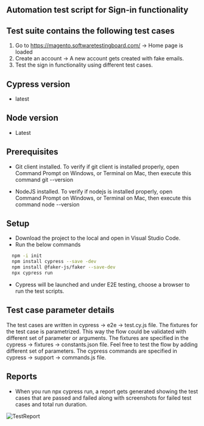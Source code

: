 
## Automation test script for Sign-in functionality


    
## Test suite contains the following test cases

1. Go to https://magento.softwaretestingboard.com/ -> Home page is loaded
2. Create an account -> A new account gets created with fake emails. 
3. Test the sign in functionality using different test cases. 


## Cypress version 

- latest
    
## Node version 

- Latest


## Prerequisites




- Git client installed. To verify if git client is installed properly, open Command Prompt on Windows, or Terminal on Mac, then execute this command git --version

- NodeJS  installed. To verify if nodejs is installed properly, open Command Prompt on Windows, or Terminal on Mac, then execute this command node --version
## Setup

- Download the project to the local and open in Visual Studio Code. 
- Run the below commands
 ```bash
   npm -i init
   npm install cypress --save -dev
   npm install @faker-js/faker --save-dev
   npx cypress run
   ```
   - Cypress will be launched and under E2E testing, choose a browser to run the test scripts. 
## Test case parameter details

The test cases are written in cypress -> e2e -> test.cy.js file. The fixtures for the test case is parametrized. This way the flow could be validated with different set of parameter or arguments. The fixtures are specified in the cypress -> fixtures -> constants.json file. Feel free to test the flow by adding different set of parameters. The cypress commands are specified in cypress -> support -> commands.js file. 


## Reports

- When you run npx cypress run, a report gets generated showing the test cases that are passed and failed along with screenshots for failed test cases and total run duration. 

![TestReport](https://github.com/PriyankaVijayKumar/AssignmentTests/assets/49277306/9f14f255-9263-44bb-a065-ed504a1d4e5d)
